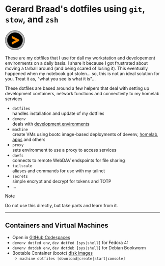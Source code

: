Gerard Braad's dotfiles using `git`, `stow`, and `zsh`
======================================================

!["Prompt"](https://raw.githubusercontent.com/gbraad/assets/gh-pages/icons/prompt-icon-64.png)

These are my dotfiles that I use for dall my workstation and developement environments on a daily basis. I share it because I got frustrated about moving a tarball around (and being scared of losing it). This eventually happened when my notebook got stolen... so, this is not an ideal solution for you. Treat it as, "what you see is what it is"...

These dotfiles are based around a few helpers that deal with setting up development containers, network functions and connectivity to my homelab services

  - `dotfiles`  
    handles installation and update of my dotfiles
  - `devenv`  
    deals with [development environments](https://github.com/gbraad-devenv/)
  - `machine`  
    create VMs using bootc image-based deployments of devenv, [homelab](https://github.com/gbraad-homelab), [apps](https://github.com/gbraad-apps) and others
  - `proxy`  
    sets environment to use a proxy to access services
  - `davfs`  
    connects to remote WebDAV endspoints for file sharing
  - `tailscale`  
    aliases and commands for use with my tailnet
  - `secrets`  
    simple encrypt and decrypt for tokens and TOTP
  - ...


> [!NOTE]
> Do not use this directly, but take parts and learn from it.

---

## Containers and Virtual Machines

  * Open in [GitHub Codespaces](https://github.com/codespaces/new?hide_repo_select=true&ref=main&repo=60443888&skip_quickstart=true)
  * `devenv dotfed env`, `dev dotfed [sys|shell]` for Fedora 41
  * `devenv dotdeb env`, `dev dotdeb [sys|shell]` for Debian Bookworm
  * Bootable Container (bootc) [disk images](https://github.com/gbraad-dotfiles/upstream/releases/latest)
    * `machine dotfiles [download|create|start|console]`
